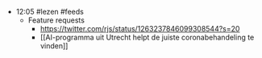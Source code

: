 - 12:05 #lezen #feeds
    - Feature requests
        - https://twitter.com/rjs/status/1263237846099308544?s=20
        - [[AI-programma uit Utrecht helpt de juiste coronabehandeling te vinden]]
